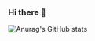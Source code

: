 ### Hi there 👋

![Anurag's GitHub stats](https://github-readme-stats.vercel.app/api?username=Cynep-SU)
